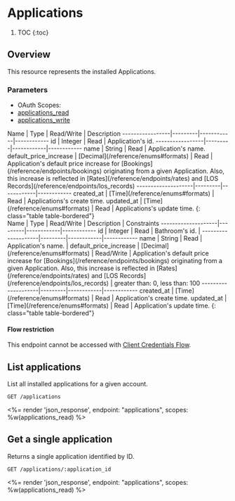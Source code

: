 # Applications

1. TOC
{:toc}

## Overview

This resource represents the installed Applications. 

### Parameters
<ul class="nav nav-pills" role="tablist">
  <li class="disabled"><a>OAuth Scopes:</a></li>
  <li class="active"><a href="#applications_read" role="tab" data-toggle="pill">applications_read</a></li>
  <li><a href="#applications_write" role="tab" data-toggle="pill">applications_write</a></li>
</ul>
<div class="tab-content" markdown="1">
  <div class="tab-pane active" id="applications_read" markdown="1">
Name             | Type    | Read/Write | Description
-----------------|---------|------------|------------
id               | Integer | Read       | Application's id.
-----------------|---------|------------|------------
name                    | String                               | Read       | Application's name.
default_price_increase  | [Decimal](/reference/enums#formats)  | Read       | Application's default price increase for [Bookings](/reference/endpoints/bookings) originating from a given Application. Also, this increase is reflected in [Rates](/reference/endpoints/rates) and [LOS Records](/reference/endpoints/los_records)
--------------------|---------|------------|------------
created_at          | [Time](/reference/enums#formats) | Read       | Applications's create time.
updated_at          | [Time](/reference/enums#formats) | Read       | Applications's update time.
{: class="table table-bordered"}
  </div>
  <div class="tab-pane" id="rentals_write" markdown="1">
Name                | Type    | Read/Write | Description | Constraints
--------------------|---------|------------|------------
id                  | Integer | Read       | Bathroom's id. |
--------------------|---------|------------|------------
name                    | String                               | Read             | Application's name. |
default_price_increase  | [Decimal](/reference/enums#formats)  | Read/Write       | Application's default price increase for [Bookings](/reference/endpoints/bookings) originating from a given Application. Also, this increase is reflected in [Rates](/reference/endpoints/rates) and [LOS Records](/reference/endpoints/los_records) | greater than: 0, less than: 100
--------------------|---------|------------|------------
created_at          | [Time](/reference/enums#formats) | Read       | Application's create time.
updated_at          | [Time](/reference/enums#formats) | Read       | Application's update time.
{: class="table table-bordered"}
  </div>
</div>

<div class="callout callout-info" markdown="1">
  <h4>Flow restriction</h4>
  <p>This endpoint cannot be accessed with <a href="/reference/authorization/#client-credentials-flow">Client Credentials Flow</a>.</p>
</div>

## List applications

List all installed applications for a given account.

~~~
GET /applications
~~~

<%= render 'json_response', endpoint: "applications", scopes: %w(applications_read) %>

## Get a single application

Returns a single application identified by ID.

~~~
GET /applications/:application_id
~~~

<%= render 'json_response', endpoint: "applications", scopes: %w(applications_read) %>
